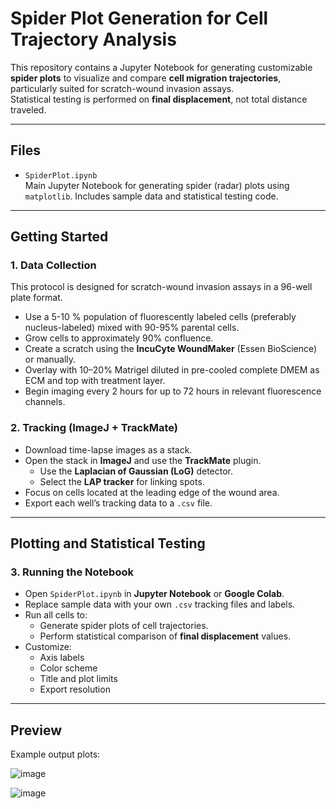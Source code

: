 # Spider Plot Generation for Cell Trajectory Analysis

This repository contains a Jupyter Notebook for generating customizable **spider plots** to visualize and compare **cell migration trajectories**, particularly suited for scratch-wound invasion assays.  
Statistical testing is performed on **final displacement**, not total distance traveled.

---

## Files

- `SpiderPlot.ipynb`  
  Main Jupyter Notebook for generating spider (radar) plots using `matplotlib`. Includes sample data and statistical testing code.

---

## Getting Started

### 1. Data Collection

This protocol is designed for scratch-wound invasion assays in a 96-well plate format.

- Use a 5-10 % population of fluorescently labeled cells (preferably nucleus-labeled) mixed with 90-95% parental cells.
- Grow cells to approximately 90% confluence.
- Create a scratch using the **IncuCyte WoundMaker** (Essen BioScience) or manually.
- Overlay with 10–20% Matrigel diluted in pre-cooled complete DMEM as ECM and top with treatment layer.
- Begin imaging every 2 hours for up to 72 hours in relevant fluorescence channels.

### 2. Tracking (ImageJ + TrackMate)

- Download time-lapse images as a stack.
- Open the stack in **ImageJ** and use the **TrackMate** plugin.
  - Use the **Laplacian of Gaussian (LoG)** detector.
  - Select the **LAP tracker** for linking spots.
- Focus on cells located at the leading edge of the wound area.
- Export each well’s tracking data to a `.csv` file.

---

## Plotting and Statistical Testing

### 3. Running the Notebook

- Open `SpiderPlot.ipynb` in **Jupyter Notebook** or **Google Colab**.
- Replace sample data with your own `.csv` tracking files and labels.
- Run all cells to:
  - Generate spider plots of cell trajectories.
  - Perform statistical comparison of **final displacement** values.
- Customize:
  - Axis labels
  - Color scheme
  - Title and plot limits
  - Export resolution

---

## Preview

Example output plots:

![image](https://github.com/user-attachments/assets/87105470-e81b-4833-92eb-0c6957a83263)

![image](https://github.com/user-attachments/assets/5c54b47d-9743-4489-b872-09467e1f0743)



